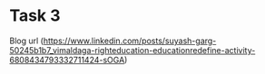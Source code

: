 # Task 3
Blog url (https://www.linkedin.com/posts/suyash-garg-50245b1b7_vimaldaga-righteducation-educationredefine-activity-6808434793332711424-sOGA)
